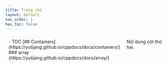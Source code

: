```yaml
---
title: Trang chủ
layout: default
nav_order: 1
has_toc: false
---
```

<div style="display: flex;">
  <div style="flex: 1; padding: 10px;">
- TOC
[## Containers](https://yutijang.github.io/cppdocs/docs/containers/)
### array {https://yutijang.github.io/cppdocs/docs/array/}
    
  </div>
  <div style="flex: 1; padding: 10px;">
    Nội dung cột thứ hai.
  </div>
</div>



